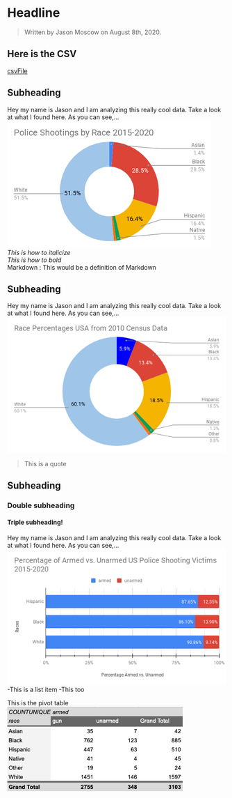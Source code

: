 # Headline
>Written by Jason Moscow on August 8th, 2020.


## Here is the CSV
[csvFile](shootings.csv "Title")

## Subheading
Hey my name is Jason and I am analyzing this really cool data. Take a look at what I found here. As you can see,...  
![alt text](Police&#32;Shootings&#32;by&#32;Race&#32;2015-2020&#32;(2).png "My Chart!")  
_This is how to italicize_  
*This is how to bold*  
Markdown
:   This would be a definition of Markdown

## Subheading
Hey my name is Jason and I am analyzing this really cool data. Take a look at what I found here. As you can see,...  
![alt text](Race&#32;Percentages&#32;USA&#32;from&#32;2010&#32;Census&#32;Data.png "My Chart!")  
>This is a quote  

## Subheading
### Double subheading
#### Triple subheading!
Hey my name is Jason and I am analyzing this really cool data. Take a look at what I found here. As you can see,...  
![alt text](Percentage&#32;of&#32;Armed&#32;vs.&#32;Unarmed&#32;US&#32;Police&#32;Shooting&#32;Victims&#32;2015-2020&#32;(1).png "My Chart!")  
-This is a list item
-This too



This is the pivot table  
![alt text](pivotTable.png "My Chart!")  
